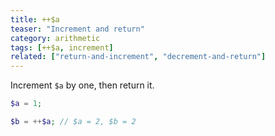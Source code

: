 ```yaml
---
title: ++$a
teaser: "Increment and return"
category: arithmetic
tags: [++$a, increment]
related: ["return-and-increment", "decrement-and-return"]
---
```


Increment `$a` by one, then return it.

```php
$a = 1;

$b = ++$a; // $a = 2, $b = 2
```
